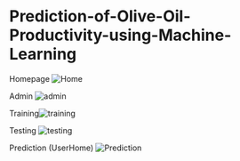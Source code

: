 # Prediction-of-Olive-Oil-Productivity-using-Machine-Learning
Homepage
![Home](https://user-images.githubusercontent.com/72200498/124057677-8ee67a80-da45-11eb-85c0-b98acf6503ae.JPG)


Admin
![admin](https://user-images.githubusercontent.com/72200498/124057748-b2a9c080-da45-11eb-9fc3-4d486221f00d.JPG)


Training![training](https://user-images.githubusercontent.com/72200498/124058610-534cb000-da47-11eb-9497-b29bf399cb8c.JPG)



Testing
![testing](https://user-images.githubusercontent.com/72200498/124057771-c1907300-da45-11eb-86e6-7b30e969b70c.JPG)


Prediction (UserHome)
![Prediction](https://user-images.githubusercontent.com/72200498/124057797-ca814480-da45-11eb-91ad-1a0a428c415a.JPG)


